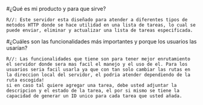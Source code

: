 #¿Qué es mi producto y para que sirve?

    R//: Este servidor esta diseñado para atender a diferentes tipos de metodos HTTP donde se hace utilidad en una lista de tareas, lo cual se puede enviar, eliminar y actualizar una lista de tareas especificada.



#¿Cuáles son las funcionalidades más importantes y porque los usuarios las usarían?

    R//: Las funcionalidades que tiene son para tener mejor enrutamiento el servidor donde sera mas facil el manejo y el uso de el. Para los usuarios seria facil usarla ya que con tan solo cambiar las rutas en la direccion local del servidor, el podria atender dependiendo de la ruta escogida!
    si en caso tal quiere agregar una tarea, debe usted adjuntar la descripcion y el estado de la tarea, el por si mismo se tiene la capacidad de generar un ID unico para cada tarea que usted añada.